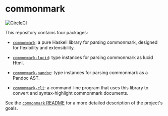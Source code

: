 # commonmark

[![CircleCI](https://circleci.com/gh/jgm/commonmark-hs.svg?style=svg)](https://circleci.com/gh/jgm/commonmark-hs)

This repository contains four packages:

- [`commonmark`](commonmark/):
  a pure Haskell library for parsing commonmark,
  designed for flexibility and extensibility.

- [`commonmark-lucid`](commonmark-lucid/):
  type instances for parsing commonmark as lucid Html.

- [`commonmark-pandoc`](commonmark-pandoc/):
  type instances for parsing commonmark as a Pandoc AST.

- [`commonmark-cli`](commonmark-cli/): a
  command-line program that uses this library to convert
  and syntax-highlight commonmark documents.

See the [`commonmark` README](commonmark/) for a
more detailed description of the project's goals.

